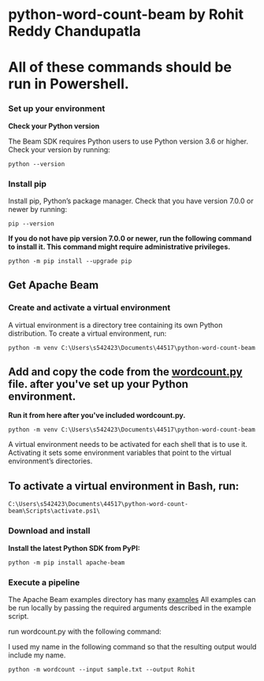 # python-word-count-beam by Rohit Reddy Chandupatla

# All of these commands should be run in Powershell.

### Set up your environment

**Check your Python version**

The Beam SDK requires Python users to use Python version 3.6 or higher. Check your version by running:

```
python --version
```

### Install pip

Install pip, Python’s package manager. Check that you have version 7.0.0 or newer by running:

```
pip --version
```

**If you do not have pip version 7.0.0 or newer, run the following command to install it. This command might require administrative privileges.**

```
python -m pip install --upgrade pip
```

### 

## Get Apache Beam

### Create and activate a virtual environment

A virtual environment is a directory tree containing its own Python distribution. To create a virtual environment, run:
```
python -m venv C:\Users\s542423\Documents\44517\python-word-count-beam
```
## Add and copy the code from the **[wordcount.py](https://github.com/apache/beam/blob/master/sdks/python/apache_beam/examples/wordcount.py) file.** after you've set up your Python environment.

**Run it from here after you've included wordcount.py.**

```
python -m venv C:\Users\s542423\Documents\44517\python-word-count-beam
```
A virtual environment needs to be activated for each shell that is to use it. Activating it sets some environment variables that point to the virtual environment’s directories.

## To activate a virtual environment in Bash, run:
```
C:\Users\s542423\Documents\44517\python-word-count-beam\Scripts\activate.ps1\
```
### Download and install

**Install the latest Python SDK from PyPI:**
```
python -m pip install apache-beam
```
### Execute a pipeline
The Apache Beam examples directory has many [examples](https://github.com/apache/beam/tree/master/sdks/python/apache_beam/examples) All examples can be run locally by passing the required arguments described in the example script.

run wordcount.py with the following command:

I used my name in the following command so that the resulting output would include my name.
```
python -m wordcount --input sample.txt --output Rohit
```


